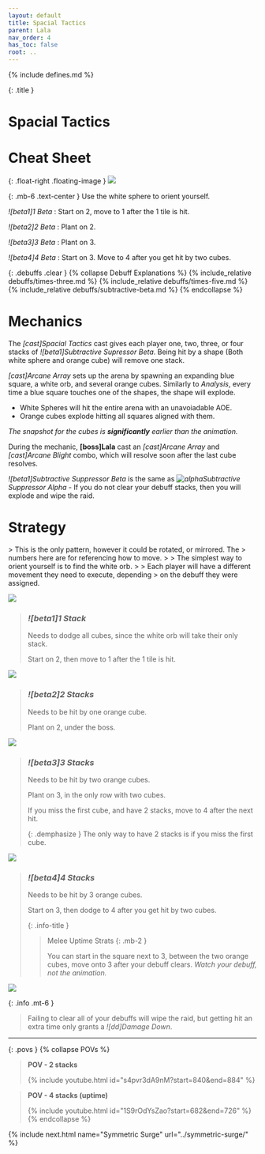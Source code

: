 ```yaml
---
layout: default
title: Spacial Tactics
parent: Lala
nav_order: 4
has_toc: false
root: ..
---
```


{% include defines.md %}

{: .title }
# Spacial Tactics

# Cheat Sheet

{: .float-right .floating-image }
![](./cheatsheet.png)

{: .mb-6 .text-center }
Use the white sphere to orient yourself.

*![beta1]1 Beta*
: Start on 2, move to 1 after the 1 tile is hit.

*![beta2]2 Beta*
: Plant on 2.

*![beta3]3 Beta*
: Plant on 3.

*![beta4]4 Beta*
: Start on 3. Move to 4 after you get hit by two cubes.

{: .debuffs .clear }
{% collapse Debuff Explanations %}
{% include_relative debuffs/times-three.md %}
{% include_relative debuffs/times-five.md %}
{% include_relative debuffs/subtractive-beta.md %}
{% endcollapse %}

# Mechanics

The *[cast]Spacial Tactics* cast gives each player one, two, three, or four
stacks of *![beta1]Subtractive Supressor Beta*. Being hit by a shape (Both
white sphere and orange cube) will remove one stack.

*[cast]Arcane Array* sets up the arena by spawning an expanding blue square, a
white orb, and several orange cubes. Similarly to *Analysis*, every time a blue
square touches one of the shapes, the shape will explode.

* White Spheres will hit the entire arena with an unavoiadable AOE.
* Orange cubes explode hitting all squares aligned with them.

*The snapshot for the cubes is **significantly** earlier than the animation.*

During the mechanic, **[boss]Lala** cast an *[cast]Arcane Array* and
*[cast]Arcane Blight* combo, which will resolve soon after the last cube resolves.

*![beta1]Subtractive Suppressor Beta* is the same as
*![alpha](../debuffs/subtractive-alpha-1.png#debuff)Subtractive Suppressor Alpha*
\- If you do not clear your debuff stacks, then you will explode and wipe the raid.

# Strategy

<div class="mechanics" markdown="1">
> This is the only pattern, however it could be rotated, or mirrored. The
> numbers here are for referencing how to move.
>
> The simplest way to orient yourself is to find the white orb.
>
> Each player will have a different movement they need to execute, depending
> on the debuff they were assigned.

![](./cheatsheet.png)

> ### *![beta1]1 Stack*
>
> Needs to dodge all cubes, since the white orb will take their only stack.
>
> Start on 2, then move to 1 after the 1 tile is hit.

![](./1-dodge.png)

> ### *![beta2]2 Stacks*
> Needs to be hit by one orange cube.
>
> Plant on 2, under the boss.

![](./2-dodge.png)

> ### *![beta3]3 Stacks*
> Needs to be hit by two orange cubes.
>
> Plant on 3, in the only row with two cubes.
>
> If you miss the first cube, and have 2 stacks, move to 4 after the next hit.
>
> {: .demphasize }
> The only way to have 2 stacks is if you miss the first cube.

![](./3-dodge.png)

> ### *![beta4]4 Stacks*
> Needs to be hit by 3 orange cubes.
>
> Start on 3, then dodge to 4 after you get hit by two cubes.
>
> {: .info-title }
> > Melee Uptime Strats
> > {: .mb-2 }
> >
> > You can start in the square next to 3, between the two orange cubes, move
> > onto 3 after your debuff clears. *Watch your debuff, not the animation.*

![](./4-dodge.png)
</div>

{: .info .mt-6 }
> Failing to clear all of your debuffs will wipe the raid, but getting hit an
> extra time only grants a *![dd]Damage Down*.

-----

{: .povs }
{% collapse POVs %}
> **POV - 2 stacks**
>
> {% include youtube.html id="s4pvr3dA9nM?start=840&end=884" %}

> **POV - 4 stacks (uptime)**
>
> {% include youtube.html id="1S9rOdYsZao?start=682&end=726" %}
{% endcollapse %}

{% include next.html name="Symmetric Surge" url="../symmetric-surge/" %}
